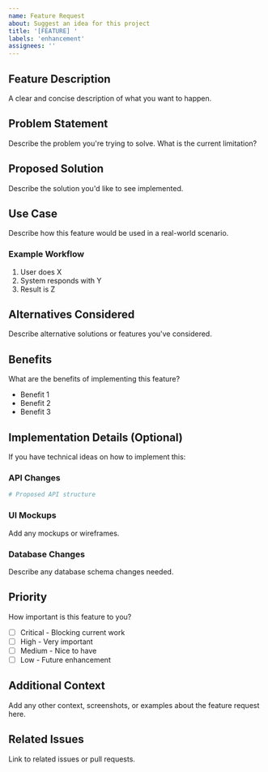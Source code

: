 ```yaml
---
name: Feature Request
about: Suggest an idea for this project
title: '[FEATURE] '
labels: 'enhancement'
assignees: ''
---
```


## Feature Description
A clear and concise description of what you want to happen.

## Problem Statement
Describe the problem you're trying to solve. What is the current limitation?

## Proposed Solution
Describe the solution you'd like to see implemented.

## Use Case
Describe how this feature would be used in a real-world scenario.

### Example Workflow
1. User does X
2. System responds with Y
3. Result is Z

## Alternatives Considered
Describe alternative solutions or features you've considered.

## Benefits
What are the benefits of implementing this feature?
- Benefit 1
- Benefit 2
- Benefit 3

## Implementation Details (Optional)
If you have technical ideas on how to implement this:

### API Changes
```python
# Proposed API structure
```

### UI Mockups
Add any mockups or wireframes.

### Database Changes
Describe any database schema changes needed.

## Priority
How important is this feature to you?
- [ ] Critical - Blocking current work
- [ ] High - Very important
- [ ] Medium - Nice to have
- [ ] Low - Future enhancement

## Additional Context
Add any other context, screenshots, or examples about the feature request here.

## Related Issues
Link to related issues or pull requests.
